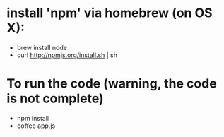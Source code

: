 # install 'npm' via homebrew (on OS X):

* brew install node
* curl http://npmjs.org/install.sh | sh

# To run the code (warning, the code is not complete)

* npm install
* coffee app.js

